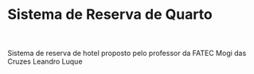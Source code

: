 # Sistema de Reserva de Quarto
<br><br>
Sistema de reserva de hotel proposto pelo professor da FATEC Mogi das Cruzes Leandro Luque